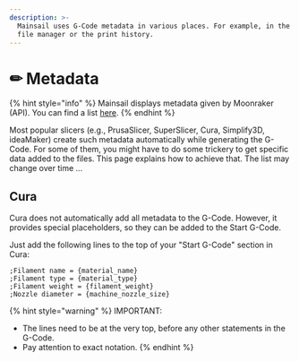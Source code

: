 ```yaml
---
description: >-
  Mainsail uses G-Code metadata in various places. For example, in the G-Code
  file manager or the print history.
---
```


# ✏ Metadata

{% hint style="info" %}
Mainsail displays metadata given by Moonraker (API). You can find a list [here](https://moonraker.readthedocs.io/en/latest/web\_api/#get-gcode-metadata).
{% endhint %}

Most popular slicers (e.g., PrusaSlicer, SuperSlicer, Cura, Simplify3D, ideaMaker) create such metadata automatically while generating the G-Code. For some of them, you might have to do some trickery to get specific data added to the files. This page explains how to achieve that. The list may change over time …

## Cura

Cura does not automatically add all metadata to the G-Code. However, it provides special placeholders, so they can be added to the Start G-Code.

Just add the following lines to the top of your "Start G-Code" section in Cura:

```
;Filament name = {material_name}
;Filament type = {material_type}
;Filament weight = {filament_weight}
;Nozzle diameter = {machine_nozzle_size}
```

{% hint style="warning" %}
IMPORTANT:&#x20;

* The lines need to be at the very top, before any other statements in the G-Code.
* Pay attention to exact notation.
{% endhint %}
